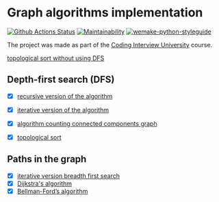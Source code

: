 #  Graph algorithms implementation

[![Github Actions Status](https://github.com/dosart/Graph_algorithms/workflows/Python%20CI/badge.svg)](https://github.com/dosart/Graph_algorithms/actions)
[![Maintainability](https://api.codeclimate.com/v1/badges/f030e19f6dd7f8da07f2/maintainability)](https://codeclimate.com/github/dosart/Graph_algorithms/maintainability)
[![wemake-python-styleguide](https://img.shields.io/badge/style-wemake-000000.svg)](https://github.com/wemake-services/wemake-python-styleguide)

The project was made as part of the [Coding Interview University](https://github.com/Ilyushin/google-interview-university) course.


[topological sort without using DFS](https://github.com/dosart/Graph_algorithms/blob/master/algorithms/topological_sort.py)


## Depth-first search (DFS)

- [x] [recursive version of the algorithm](https://github.com/dosart/Graph_algorithms/blob/master/algorithms/dfs/dfs_recursion.py)
- [x] [iterative version of the algorithm](https://github.com/dosart/Graph_algorithms/blob/master/algorithms/dfs/dfs_iterative.py)
- [x] [algorithm counting connected components graph](https://github.com/dosart/Graph_algorithms/blob/master/algorithms/dfs/connected_components.py)
- [x] [topological sort](https://github.com/dosart/Graph_algorithms/blob/master/algorithms/dfs/topological_sort.py)


## Paths in the graph
- [x] [iterative version breadth first search](https://github.com/dosart/Graph_algorithms/blob/master/algorithms/paths_in_graph/bfs/bfs.py)
- [x] [Dijkstra's algorithm](https://github.com/dosart/Graph_algorithms/blob/master/algorithms/paths_in_graph/dijkstra/dijkstra.py)
- [x] [Bellman-Ford’s algorithm](https://github.com/dosart/Graph_algorithms/blob/master/algorithms/paths_in_graph/bellman_ford/bellman_ford.py)
